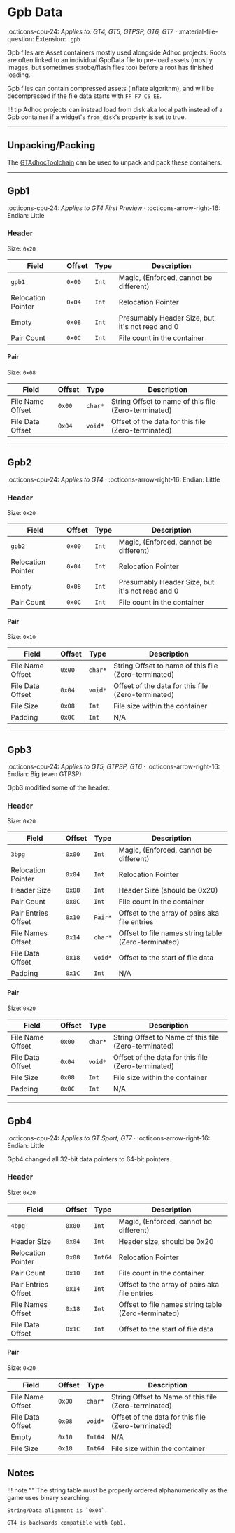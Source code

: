 # Gpb Data

:octicons-cpu-24: *Applies to: GT4, GT5, GTPSP, GT6, GT7* · :material-file-question: Extension: `.gpb`

Gpb files are Asset containers mostly used alongside Adhoc projects. Roots are often linked to an individual GpbData file to pre-load assets (mostly images, but sometimes strobe/flash files too) before a root has finished loading.

Gpb files can contain compressed assets (inflate algorithm), and will be decompressed if the file data starts with `FF F7 C5 EE`.

!!! tip
    Adhoc projects can instead load from disk aka local path instead of a Gpb container if a widget's `from_disk`'s property is set to true.

---

## Unpacking/Packing

The [GTAdhocToolchain](https://github.com/Nenkai/GTAdhocToolchain) can be used to unpack and pack these containers.

---

## Gpb1

:octicons-cpu-24: *Applies to GT4 First Preview* · :octicons-arrow-right-16: Endian: Little

### Header

Size: `0x20`

Field              | Offset         | Type       | Description                                        |
----------------   | ------------   | ---------- | --------------------------------------             |
`gpb1`             |  `0x00`        | `Int`      | Magic, (Enforced, cannot be different)             |
Relocation Pointer |  `0x04`        | `Int`      | Relocation Pointer                                 |
Empty              |  `0x08`        | `Int`      | Presumably Header Size, but it's not read and 0    |
Pair Count         |  `0x0C`        | `Int`      | File count in the container                        |

#### Pair

Size: `0x08`

Field                  | Offset         | Type       | Description                                         |
----------------       | -------------- | ---------- | --------------------------------------------------- |
File Name Offset       |  `0x00`        | `char*`    | String Offset to name of this file (Zero-terminated)|
File Data Offset       |  `0x04`        | `void*`    | Offset of the data for this file (Zero-terminated)  |

---

## Gpb2

:octicons-cpu-24: *Applies to GT4* · :octicons-arrow-right-16: Endian: Little

### Header

Size: `0x20`

Field              | Offset         | Type       | Description                                        |
----------------   | ------------   | ---------- | --------------------------------------             |
`gpb2`             |  `0x00`        | `Int`      | Magic, (Enforced, cannot be different)             |
Relocation Pointer |  `0x04`        | `Int`      | Relocation Pointer                                 |
Empty              |  `0x08`        | `Int`      | Presumably Header Size, but it's not read and 0    |
Pair Count         |  `0x0C`        | `Int`      | File count in the container                        |

#### Pair

Size: `0x10`

Field                  | Offset         | Type       | Description                                         |
----------------       | -------------- | ---------- | --------------------------------------------------- |
File Name Offset       |  `0x00`        | `char*`    | String Offset to name of this file (Zero-terminated)|
File Data Offset       |  `0x04`        | `void*`    | Offset of the data for this file (Zero-terminated)  |
File Size              |  `0x08`        | `Int`      | File size within the container                      |
Padding                |  `0x0C`        | `Int`      | N/A                                                 |

---

## Gpb3

:octicons-cpu-24: *Applies to GT5, GTPSP, GT6* · :octicons-arrow-right-16: Endian: Big (even GTPSP)

Gpb3 modified some of the header.

### Header

Size: `0x20`

Field              | Offset         | Type       | Description                                        |
----------------   | ------------   | ---------- | --------------------------------------             |
`3bpg`             |  `0x00`        | `Int`      | Magic, (Enforced, cannot be different)             |
Relocation Pointer |  `0x04`        | `Int`      | Relocation Pointer                                 |
Header Size        |  `0x08`        | `Int`      | Header Size (should be 0x20)                       |
Pair Count         |  `0x0C`        | `Int`      | File count in the container                        |
Pair Entries Offset|  `0x10`        | `Pair*`    | Offset to the array of pairs aka file entries      |
File Names Offset  |  `0x14`        | `char*`    | Offset to file names string table (Zero-terminated)|
File Data Offset   |  `0x18`        | `void*`    | Offset to the start of file data                   |
Padding            |  `0x1C`        | `Int`      | N/A                                                |

#### Pair

Size: `0x20`

Field                  | Offset         | Type       | Description                                         |
----------------       | -------------- | ---------- | --------------------------------------------------- |
File Name Offset       |  `0x00`        | `char*`    | String Offset to Name of this file (Zero-terminated)|
File Data Offset       |  `0x04`        | `void*`    | Offset of the data for this file (Zero-terminated)  |
File Size              |  `0x08`        | `Int`      | File size within the container                      |
Padding                |  `0x0C`        | `Int`      | N/A                                                 |

---

## Gpb4

:octicons-cpu-24: *Applies to GT Sport, GT7* · :octicons-arrow-right-16: Endian: Little

Gpb4 changed all 32-bit data pointers to 64-bit pointers.

### Header

Size: `0x20`

Field              | Offset         | Type       | Description                                        |
----------------   | ------------   | ---------- | --------------------------------------             |
`4bpg`             |  `0x00`        | `Int`      | Magic, (Enforced, cannot be different)             |
Header Size        |  `0x04`        | `Int`      | Header size, should be 0x20                        |
Relocation Pointer |  `0x08`        | `Int64`    | Relocation Pointer                                 |
Pair Count         |  `0x10`        | `Int`      | File count in the container                        |
Pair Entries Offset|  `0x14`        | `Int`      | Offset to the array of pairs aka file entries      |
File Names Offset  |  `0x18`        | `Int`      | Offset to file names string table (Zero-terminated)|
File Data Offset   |  `0x1C`        | `Int`      | Offset to the start of file data                   |

#### Pair

Size: `0x20`

Field                  | Offset         | Type       | Description                                         |
----------------       | -------------- | ---------- | --------------------------------------------------- |
File Name Offset       |  `0x00`        | `char*`    | String Offset to Name of this file (Zero-terminated)|
File Data Offset       |  `0x08`        | `void*`    | Offset of the data for this file (Zero-terminated)  |
Empty                  |  `0x10`        | `Int64`    | N/A                                                 |
File Size              |  `0x18`        | `Int64`    | File size within the container                      |

## Notes

!!! note ""
    The string table must be properly ordered alphanumerically as the game uses binary searching.

    String/Data alignment is `0x04`.

    GT4 is backwards compatible with Gpb1.
